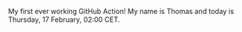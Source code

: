My first ever working GitHub Action!
My name is Thomas and today is Thursday, 17 February, 02:00 CET. 

